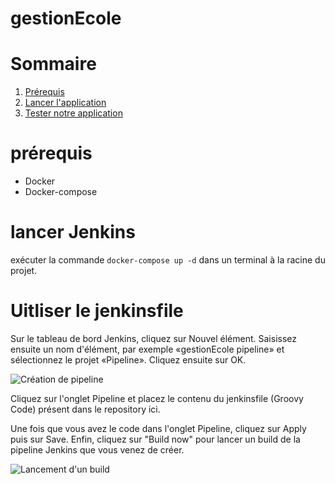 # gestionEcole


# Sommaire

1. [Prérequis](#prérequis)
2. [Lancer l'application](#app)
4. [Tester notre application](#test)


# prérequis

- Docker
- Docker-compose

# lancer Jenkins

exécuter la commande `docker-compose up -d` dans un terminal à la racine du projet.


# Uitliser le jenkinsfile

Sur le tableau de bord Jenkins, cliquez sur Nouvel élément. Saisissez ensuite un nom d'élément, par exemple «gestionEcole pipeline» et sélectionnez le projet «Pipeline». Cliquez ensuite sur OK.

![Création de pipeline](https://geekflare.com/wp-content/uploads/2019/11/jenkinspipeline2.png)

Cliquez sur l'onglet Pipeline et placez le contenu du jenkinsfile (Groovy Code) présent dans le repository ici.

Une fois que vous avez le code dans l'onglet Pipeline, cliquez sur Apply puis sur Save. Enfin, cliquez sur "Build now" pour lancer un build de la pipeline Jenkins que vous venez de créer.

![Lancement d'un build](https://geekflare.com/wp-content/uploads/2019/11/jenkinspipeline4.png)
